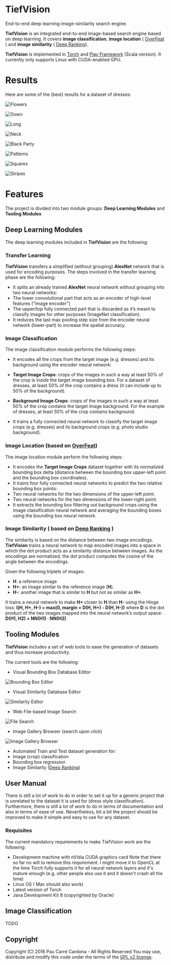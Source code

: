 # TiefVision

End-to-end deep learning image-similarity search engine.

**TiefVision** is an integrated end-to-end image-based search engine based on deep learning. It covers **image classification**, **image location** ( [OverFeat](http://arxiv.org/pdf/1312.6229v4.pdf) ) and **image similarity** ( [Deep Ranking](http://users.eecs.northwestern.edu/~jwa368/pdfs/deep_ranking.pdf)).

**TiefVision** is implemented in [Torch](http://torch.ch/) and [Play Framework](https://www.playframework.com/) (Scala version). It currently only supports Linux with CUDA-enabled GPU.

# Results

Here are some of the (best) results for a dataset of dresses:

![Flowers](https://lh3.googleusercontent.com/qHnAydafymTdspCFkQEutnVjDVBUhqeoqybH1_26KULE0nXQsOvyuELc2kj53PLB5gfEEM_tjenJ7TLAW5EFW39mIBmJgDJ0M6wpSaAwFwzAWHme-Y9ROlBES5S0s-5wQJrnEST_TzR7A55fX7URt0k8xH5GLDjEzGSaY7SCE96vSAveS_XTfp8FRxDa8HhdmSV1BZS5HmUawY3bhmHi9UyXY2XjLabXOPpvmUlgXsH4ee-1DoSBpugdoxXrct63gQVZVsDy07ikpUrwqM-JanSULL4FybjYIXgUqIEqUek6hrGGSHAKwD5xqhVtzOCQFnvtpTLya_2lAUBsZ5sssHYmaAJs-_NGiXasSpw4oy5hQi4Q50kqxdKgEaCtFizZgyq-7dK7UbeuXoQbvP43iF9hhA4_U16y03F04lMOIdlW5wN83PKQQ6TDHhgLaODYsOJ4ulla3ftYttgJ2WO6tpX7eUwR5hRwajB1s9kWN0ta1JA1JXO6ECFwReDjoqNa9LiG-MtrNoK_UzFKUqi620FkQ_y6KpblD8NvPiqtfoRKD8phMJMarEpjJS9XEqY9-uOd=w1788-h995-no)

![Gown](https://lh3.googleusercontent.com/r79vpytThecVvh8bCcRa20H3kqyACe_xAocu7CHsv4jpyH1pPbqpTzjhCQmtfvrsuqb9wnlqY6MtfJH7L7e2yQBcACD_LmgAYipVqv2CeUxnTvOIa9XsvvSKrwD6X07juIejfD7TC6PtXb47Xudyw0ZhG8-M0MCqO-Ues9ElAceZyKlVX_-ScImDxhh7a1s5UlsNFV2yiOekV9JLxgB2a0VxHQGoLg5IxVXDs4NsyWiNJWasLLbLYUjAIrVgo-n0MeikSwWTFCAPr9m5497BNWzzRDtc0s-hPm8-S7XoJQhkvIbYyk3u_x284oFrE9N_Uxeg5CSZOE6sEQPBRZhLzOPcJXZaoIHIx47VQCmnGqVTxbWM17Ci-_y9pXpqJ1lXKGos0pBuvqisnlcQiZyyKvL1lXjqT1B9Jy_FISCmjFlaSS21QqpwUx2rwvxfUv3olJLDE5SZZid_vhYr9F9z7b7Wiu2t8jhgyLnoOgNwULw0jf47uDM_PmSvQXcDK8KTy2MJ8CxOJ1bhfiF_YM6LVHZCHrCgF-0KwCieDoPctxS-2HPTLjxtg99-Id9uwF9R8CIK=w1798-h995-no)

![Long](https://lh3.googleusercontent.com/MRGJeRWwyf8YXrnr4YLdJLS8X11VFAskS7K23OBwzF7PxqZCQcFPJaBY97b6O9HqN569FKLcANTlaJFPkAwcXKxtOeH0nXGOrfR70baCGOGAjowSR_-x6a7ZFgfaSGSzKEG6OodX3zrH1Cjgrs2iAk1EJmv1QXe9wdrftMsN45K6DweIerN6RupMGxIXeEwr8mFyb9ZEfvjcnWdgTQ-uWV1Nn3OwV6UdHH0nxzyG5Q0-NW37kJV8LXgwV_zQmqlUFOf5gpa0NckdO0kWnY589g1X8A7FUcpWhRcgMpBhf3sjla_5GeBVUJjVM4tHnymjIE65H-B45ptFbGx0B0AWbI-9yT_-wcHoaQKkg2lZjw8pk1IJ2l7RCOWuuzJphepdgtX4Wr4oR-unY5WB8VvMlX0sayQBwyCGu709R-3zp7TPv3yrG09RTdGkev5hqxu4Gcolt6kyAcIK5cKjMlERAvcNm8ILEJSZDzVXOOhT7GQmNhH3EOk1WZcTmcNVSLr06HaJFVHenhfSld84Wa-s_a_xf2Z_m_t7gt0EMK6kgU-WCIyDD07kts5K1RPT874VLJn5=w1790-h995-no)

![Neck](https://lh3.googleusercontent.com/YzFR61IKk57KwvnASs5KUeeHOaGK_emoVBn09ahf0JqISN7oPb_KwYBsIIjToI04vGbLhe_676b67KqVDRAUS3-b5aZt39n4jTgdMYjuifhiB8fTuhDn_uewH8irGrLxNSfe-i__9Oqp-IP227Qq5xN94gOTutPrLcL2QiP4MOgqCU6oBZQv_ZHLm7bqBEaMNCU3Iyz4xkLEF1BoxWQ55AEZAkPKPmVP3LVMIYDtdhEBts7QQ6QrmBrFF-5ZjSNDx6wTwIXg_3xiennh471u2uuDzLyIHFhbjF_yFQO5rfXb2Zv5GHbgqd0Ehy7Agvlh5gs0FPa1CjTJaRcBPTFXghNpcfBsQmyfcHBMM8wY7xFGohkqyUI-iWzatHv1oEWBShzkbNWpci9xOEzx2uXAZYobFgA_ofJZjB8eAc64CR9Vi86syvSJYPVhQFNrE_BXiPf24PAq76vTItVsv1fSr12eT2IxLBMDKMM3RA8jUddCDwzS7fGz6_HaDyw2yICpZVdaVpiQTEWfwVUva_Rno8g_yi3PgNCnN8wO0yjFc9bu4dDMrUhtCtnEbf7DPM7sCzR2=w1796-h995-no)

![Black Party](https://lh3.googleusercontent.com/eNkvxzMgq3pw1R5JkI7Uu4MW1oOchVU3YQlA2i9VqnbNXwCosCceQn2nxr_FkPgB-11QAuR-2P9KyYaWkoXB0ugmRHCQFhuEb0wMTEikh1_ULgI2gpQLDogs8jVlE8lDxuuVHTohzmjAetdjNY5lpkkBhXx4RjvVEI4X8Br0kfdn4kmhoowhpljFSRQB71KUoIdtfDTxltCsadGNOX6h4gxFlJzxb7C13ZhuXDiBQpZjHWMhPzBs29hq2qMbnEGsyUCwd-tDKMYTirAe8Vg2bJjtVg95fywaSwwT0ZWjSR19x17VkG_xvGJKBsSnocZj0bEwjz0DUmaUbqQWGlp-VMBN2gH2JYN6HA0bGz_CEBcbAn1_C8PaBYeEIGiWkclNQzQm2Do0TMNJ0T6nVcvXssBghvoypJl0iE0qYf2v2tiaFTaLqS10H5hXYju9P9Si7YdJdiPMfYCCmoCRLFQzsV4GVfEoFpoDJG4LT9eT_ZJM0JEuEdVt9yphoMdhxtGqex__Alc99ojBlPfFoTWfBU_hPZ2lyUs4CPZkGHhHkmu_VrphcKXkjCS-NuIrx7AeZkhD=w1851-h990-no)

![Patterns](https://lh3.googleusercontent.com/SbvE1FhJr9o0gbRwHsnK02gCdMOw8KynPppZKGM4mEobtLQkwTaEz9QIpf_Ym5KO4Up_VshxaLdQ5MRmUjecATLsTQSQtXHVfKiMe0vzJZ2lqvblwRkO1AcsfBuWQRfP16W74VQlHMiEl2vl5YPwrd8LoGq16N659IwH58xTio8ex5TEU4YB9WcDIxZfYrOrGLsvdHFDjOEUyohfOHpCecmQ8oBX7MnU4yQeV_7PsrS_bOrYMtroxzXFlnBydu1ZXTbyg0LdsEDHJgIQX1oYpSnS49PW6JP8anDKzLSNlZ0EkmYuLPGjH0hVSJCHs5YJVMwehT_vtY-WgA7QrAK2X2ZvH0vGFmuyndRN_xGxErQI1foAzYYeotB5whzTxOcUVVCsJtdVx_uoHVRahIiLCcUi54ubJZazToleu7Mm4-lMKzUH3QUWRIsgN8ZbpWq88xo0k_4kyLFKZ5WoIsa3U1seK9Ubkf8n5YOtUV1lHbNypVgljUFG3pYqwcN5Mh2IHZDwvoGA4Te_aGhgu3BWvMS6eAsj-wkxca9uHd0s6HKsMS6ViDGPm-O4JSS784zSDS9-=w1815-h995-no)

![Squares](https://lh3.googleusercontent.com/wfTvPzHu4SFQiy-ACNFsKlq6EGFeABMbVmR4W0QsR2kVYd2RUS9JNyza8Hz7yPAbxje0Klj9It_S-WZGF1G7PQL9q8KAszqIwE3vYl_aIDwCut1UKQI-jSuAiHreEyNYCXhZrgcD9fA3cNMEt5Xyg8azZQ5LvuRHf0VrzK5KZ7VfSQseXIuZx8f8CxUf0W4xl0TTykkhpzP7Kv-sMlE5zoq6OUaC7ym-ok20n2pNPLB1ERWVXI5ecZUWEODbQdUUoueM5slTGBA0uJrwpxKeA2hWpogqtxSP5dySuIjh2YLH3pppFUpX8a3OuVumo2-SAseOuKx7eB9j7ekr8R6z5NGc9DYx5jWg5OGOLYSWWrbM3l2f0X37Z6WtDO13aVoR6YDOXUTZHo0M36ISfCm5JIuqZ6GB8_1U6T9ltnKVpTxkSr8e3FwIQO6dqV7t0v3-prg-rfuK1kRagUMtOERA6iqLvUCjvdO64TUfe1BL39-QlDkqr1qe6I0AmtKUQHqxgBfVieSci3oQbwEGK2PA3nheTUQrQNnF_N0elYGN94O_FWThAjFwPOPvQTuUshL7Yj7O=w1755-h995-no)

![Stripes](https://lh3.googleusercontent.com/Ue8HDZOxCL9bwBozV54WsXWI7kIy75o30blZIEf-bjzVUUtSXdjzR15zoNjgEK8A5VTa8ct5Z6_oXIphCgwWz30VX_98VDCUyIDKRfDiJzcvJpUvnE1szAPBpbOjvALZ3VbO9-BIc-PsRGGkAdfxegTjX2pgzyNsKx7wkjjDaTcWy-CLQrC_C573srngxdVJoYuPdBCGFXGDiqfRHkhDiDceOgMsyTD4nV5iAaZTJ27yLHVXUp4lkuEVn3tTxDtmSIM28bJreMW7VLM6eTpdHfcb2j-GC494DsBFJxMHkNp89lESRoo1OfqFkEgBWuVrhTViB75SwZWLtpQ6HS8PhayYrSMhnTKuHbeUtAVJPUuE3WKuGSC-_3DoxEVP9eW6vFoaWMVi6yoZegOOs7VUMBs0QifvSPz3VlAJ5ormA9ApJskvoXqBHiFUdXL88ogYgKG6RD_9dNCtRMgdkbGm0qxCAui7w46kb3KfWNoFFDtWCQ5Kl1yZkCLtTWew6hBlkOcdPsdXpAtb9AzNmUISDqqJSQyaJtmwy-nugJbcxeariVgFN3eVLiqeW4knxKDeh0Nz=w1748-h995-no)

# Features

The project is divided into two module groups: **Deep Learning Modules** and **Tooling Modules**

## Deep Learning Modules

The deep learning modules included in **TiefVision** are the following:

### Transfer Learning
**TiefVision** transfers a simplified (without grouping) **AlexNet** network that is used for encoding purposes.
The steps involved in the transfer learning phase are the following:
* It splits an already trained **AlexNet** neural network without grouping into two neural networks:
 * The lower convolutional part that acts as an encoder of high-level features (“image encoder")
 * The upper/top fully connected part that is discarded as it’s meant to classify images for other purposes (ImageNet classification).
* It reduces the last max pooling step size from the encoder neural network (lower-part) to increase the spatial accuracy.

### Image Classification
The image classification module performs the following steps:
* It encodes all the crops from the target image (e.g. dresses) and its background using the encoder neural network:
 * **Target Image Crops**: crops of the images in such a way at least 50% of the crop is inside the target image bounding box. For a dataset of dresses, at least 50% of the crop contains a dress (it can include up to 50% of the background).
 * **Background Image Crops**: crops of the images in such a way at least 50% of the crop contains the target image  background. For the example of dresses, at least 50% of the crop contains background.

* It trains a fully connected neural network to classify the target image crops (e.g. dresses) and its background crops (e.g. photo studio background).

### Image Location (based on [OverFeat](http://arxiv.org/pdf/1312.6229v4.pdf))
The image location module perform the following steps:
* It encodes the **Target Image Crops** dataset together with its normalized bounding box delta (distance between the bounding box upper-left point and the bounding box coordinates).
* It trains four fully connected neural networks to predict the two relative bounding box points:
 * Two neural networks for the two dimensions of the upper-left point.
 * Two neural networks for the two dimensions of the lower-right point.
* It extracts the bounding box filtering out background crops using the image classification neural
network and averaging the bounding boxes using the bounding box neural network.

### Image Similarity ( based on [Deep Ranking](http://users.eecs.northwestern.edu/~jwa368/pdfs/deep_ranking.pdf) )
The similarity is based on the distance between two image encodings.
**TiefVision** trains a neural network to map encoded images into a space in which the dot product acts as a similarity distance between images. As the encodings are normalized, the dot product computes the cosine of the angle between the encodings.

Given the following triplets of images:
* **H**: a reference image
* **H+**: an image similar to the reference image (**H**).
* **H-**: another image that is similar to **H** but not as similar as **H+**.

It trains a neural network to make **H+** closer to **H** than **H-** using the Hinge loss: **l(H, H+, H-) = max(0, margin + D(H, H+) - D(H, H-))** where **D** is the dot product of the two images mapped into the neural network’s output space: **D(H1, H2) = NN(H1) · NN(H2)**


## Tooling Modules

**TiefVision** includes a set of web tools to ease the generation of datasets and thus increase productivity.

The current tools are the following:
* Visual Bounding Box Database Editor

![Bounding Box Editor](https://lh3.googleusercontent.com/FgNHIA_p7YR-sIXkgyt_FEhxjE1vNdPAHfdcGcXlSNvMLCcqz3dmgJdyxw4ejpPcJTEPLzXwfkWWPHCj6RYlfa9T3bwKrtwb7-EV9y8J-PG--AKCXXbmgBisfJ7DlN-v8dH7nXa7oOgIMAxD2uqFCTAjsLSrt8U2ZJO1g5lu_FrFKY9D8FPMGneYcQhv3W55bULAteObgc7h-noaFn2pBkD4V42vgL_cUHwZqYvqLyaKXvJEsvv8B7qgqyJI3tjgHmPzPvozP1teFstUKBxVWZTweD-AwAqLpJ_VAZu2YuVDCKK5I1hb7yhPLIKNoTWPQWACmIPrayVTI4ZF04XkBl0BZuakegcphis9GXZyle6tfHgW9n0GTOM2FIJb9rMrc8hV3wizVxIiQghu2PYwT5nGOEG4VBL3dvTIheXsByg58V3lPrQZdqy0KAZEgAMRsxDN-GsLi48M1A57p7GZT6bSbOJHDzCiUGrHPPXognEfk6Gr7g5H2nS7RKERmjDeJS-MlbZnK4n6NUoYhE3ClV7eK6p6onTtRDRIJXoZqBQSPP5U6-A5JyPL5KrQ5sqUTYcy=w493-h873-no)

* Visual Similarity Database Editor

![Similarity Editor](https://lh3.googleusercontent.com/sU5-eCYORgcuJKMQd8EZHkHg9MF37s2EyV3Awj_CdTkPScWdANOOxE96kK58aNG3Y43u8dVo6weL5uPwjPc8I-IlZVSL7Z93TOycN3X6iKlLP1Ppo0PRo2qNUmLZ_VrZmmEj4jn4qaqAU7-knyTXmWXV-I80oghscP1FN31TwinXvIhq0qBylZMLnOM9Nrdvy0NpOx6v3lcMjcN5jTOV1Atm_ClSLUU2onUVXe7qp81h6gRW_gUzfsC3bwHi4Ea3TzGo68wm-RC4bK9x_DH0G7vM7x7f7fKAv8Dw3Lx5yZG-NWMdkb-JRT2r8EcvPQ6OFFe3uluh4KO-aUVmevUcCZrBzVROpr_Ujy-r_PGkncnYzobGuws43X80ZeBbODGGhbhR92p77KUOxn3sI5NxXQnI0rutJpL2KW7712GBXQJMl0YSbl_JnCdeEaa46GlegEhdacw4DbW3QtX9o_AbWSX8dsnA58CbRW5rU49K2LEj6n_mU-5ez7VuSsa7A6tp1nn2LL0w-LmZeei1KjVQ61B4zr9jw-_nlGJhrJAOUHrfICuqerU7HcSzQnO_YV5G9oVW=w1056-h995-no)

* Web File-based Image Search

![File Search](https://lh3.googleusercontent.com/2OmpaVRHg9crrWvSfL58NZzp_svwI_GZOt22eDuI8FIdP-o0kPz-kIllrlmwBm4z51_SEJUZc3ZMkfKk6Y2QAsE3n6XU90asuuEkqM-eA54OowGoILbjD_ADQ-nG1avyq8vmFYgYldXW3QC1Wdy7FKG3cuDiPd7zEMjZ-Pac5zIDBAnXE-dryiSShlaqcokdILnMsVRVOtIDb2IYZi-3-6WPpYO2UKLZ0FqahRVCXPF6-W-auUChT2pXSGRVFkfCABT0MSpOZbm_FpbxTcdRkpRNS8_9FHUNrTwNoRBdw0hWnDVj8-tJ9PjiKdV6lxWJQ9Oe1-8QyvgBBm9MkCyh_mha83gWQuQJCtxSjo4rzZSNreIwF8_HJtRdiCqWTJWl2ImJ91EhBWYkivgjvqA4uh7eFxUPpwUImKch4COlljfXbSgKWecece6WHhdpDkL5rHOEKSlY4ob-DEufaEI9CFB_zUL8VwuJrztTp4NFmV5a0A8s8MJfvXdUkcP-k-KMu0CodFPHNdtbNorvNyhWg_yiWjQ1BMaODvSa1vyPGPsqhkcg4eDbCietqTMGrO67EWpt=w1543-h377-no)

* Image Gallery Browser (search upon click)

![Image Gallery Browser](https://lh3.googleusercontent.com/f0fa4rDOq0iA_E_8zW3M90d-QomvGyV2cbRR3zv0Un4sKODedHPVdnh1zdaQH6Z-lGGHhLoKf--JOvvjh2xKoBLNOUQNF1nQ22Ex9rsMT6ZI_BKeILrqICdU95_QncEIGrpg0ahZfU4mC0GECAPNPJ2PFzRak3GKFEOLK-v8eu0Xuk592fZ-ucdc33ZrAr-1VuFuiyST_m8Q14dOViD19iBDgTx_qtkG7s_ElIFTyXn7q2PULKCNKn1FvOlp4k2r-riBvfSSDb9-H29eiy1rw9KH3ZcOoFBHQq2s0RAKu3dgzY6P3PltRZFnDuyFz2nQ_G7cVCYwRltsa5QqKKc76OEiOm9OzHvtX2wjVwnSZQml50BWZLXWdbY-ZcZEFIeRQWh-kjGcwQM5t-K0JRSO6YLsjUI0TbC9j6rMTxNOc1sJAiET2Fb8Z1CefaScKW-wesWHid3nGzjGgesvurFQOOJLgoIVPjzRfm9CkmTWN-PoWbz0wnPvZsYKuR1yaE_5IJJ-VkueTjyxV7JdyWc_cB6nrsPgA99NCJ4Fg4tbqYF8PKj01txBQ4UmCN8qgg8aD7ey=w1751-h995-no)

* Automated Train and Test dataset generation for:
 * Image (crop) classification
 * Bounding box regression
 * Image Similarity ([Deep Ranking](http://users.eecs.northwestern.edu/~jwa368/pdfs/deep_ranking.pdf))


## User Manual

There is still a lot of work to do in order to set it up for a generic project that is
unrelated to the dataset it is used for (dress style classification).
Furthermore, there is still a lot of work to do in terms of documentation and also 
in terms of ease of use.
Nevertheless, bit a bit the project should be improved to make it simple and easy to use
for any dataset.


### Requisites
The current mandatory requirements to make TiefVision work are the following:

* Development machine with nVidia CUDA graphics card
Note that there so far no will to remove this requirement. I might move it to OpenCL
at the time Torch fully supports it for all neural network layers and it's mature enough
(e.g. other people also use it and it doesn't crash all the time)
* Linux OS ( Mac *should* also work)
* Latest version of Torch 
* Java Development Kit 8 (copyrighted by Oracle)


## Image Classification
TODO



## Copyright
Copyright (C) 2016 Pau Carré Cardona - All Rights Reserved
You may use, distribute and modify this code under the
terms of the [GPL v2 license](http://www.gnu.org/licenses/old-licenses/gpl-2.0.txt).
